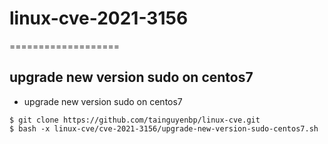 # linux-cve-2021-3156
===================

## upgrade new version sudo on centos7
- upgrade new version sudo on centos7
```
$ git clone https://github.com/tainguyenbp/linux-cve.git
$ bash -x linux-cve/cve-2021-3156/upgrade-new-version-sudo-centos7.sh
```

